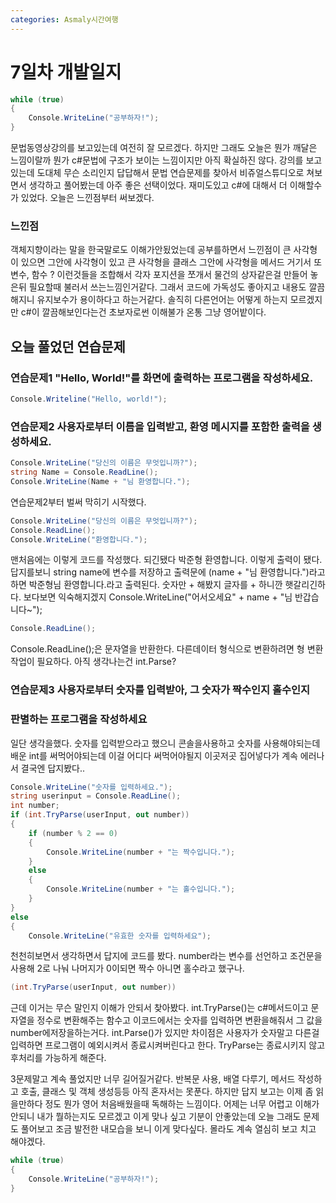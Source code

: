 ```yaml
---
categories: Asmaly시간여행
---
```

# 7일차 개발일지

```c#
while (true)
{
    Console.WriteLine("공부하자!");
}
```

문법동영상강의를 보고있는데 여전히 잘 모르겠다.
하지만 그래도 오늘은 뭔가 깨달은 느낌이랄까
뭔가 c#문법에 구조가 보이는 느낌이지만 아직 확실하진 않다.
강의를 보고있는데 도대체 무슨 소리인지 답답해서 
문법 연습문제를 찾아서 비쥬얼스튜디오로 쳐보면서 생각하고 
풀어봤는데 아주 좋은 선택이었다. 재미도있고 c#에 대해서 
더 이해할수가 있었다. 
오늘은 느낀점부터 써보겠다.

### 느낀점

객체지향이라는 말을 한국말로도 이해가안됬었는데 
공부를하면서 느낀점이 큰 사각형이 있으면 그안에 사각형이 있고
큰 사각형을 클래스 그안에 사각형을 메서드 거기서 또 변수, 함수 ? 이런것들을 조합해서
각자 포지션을 쪼개서 물건의 상자같은걸 만들어 놓은뒤 필요할때 불러서 쓰는느낌인거같다.
그래서 코드에 가독성도 좋아지고 내용도 깔끔해지니 유지보수가 용이하다고 하는거같다.
솔직히 다른언어는 어떻게 하는지 모르겠지만 c#이 깔끔해보인다는건 초보자로썬 이해불가
온통 그냥 영어밭이다.

## 오늘 풀었던 연습문제

### 연습문제1 "Hello, World!"를 화면에 출력하는 프로그램을 작성하세요.

```c#
Console.Writeline("Hello, world!");
```

### 연습문제2 사용자로부터 이름을 입력받고, 환영 메시지를 포함한 출력을 생성하세요.

```c#
Console.WriteLine("당신의 이름은 무엇입니까?");
string Name = Console.ReadLine();
Console.WriteLine(Name + "님 환영합니다.");
```

연습문제2부터 벌써 막히기 시작했다.
```c#
Console.WriteLine("당신의 이름은 무엇입니까?");
Console.ReadLine();
Console.WriteLine("환영합니다.");
```
맨처음에는 이렇게 코드를 작성했다. 되긴됐다
박준형
환영합니다. 이렇게 출력이 됐다. 답지를보니
string name에 변수를 저장하고 출력문에
(name + "님 환영합니다.")라고 하면 박준형님 환영합니다.라고 출력된다.
숫자만 + 해봤지 글자를 + 하니깐 햇갈리긴하다. 
보다보면 익숙해지겠지 
Console.WriteLine("어서오세요" + name + "님 반갑습니다~");
```c#
Console.ReadLine();
```
Console.ReadLine();은 문자열을 반환한다. 다른데이터 형식으로 변환하려면 
형 변환 작업이 필요하다. 아직 생각나는건 int.Parse?

### 연습문제3 사용자로부터 숫자를 입력받아, 그 숫자가 짝수인지 홀수인지 
###          판별하는 프로그램을 작성하세요

일단 생각을했다. 숫자를 입력받으라고 했으니 콘솔을사용하고
숫자를 사용해야되는데 배운 int를 써먹어야되는데 이걸 어디다 써먹어야될지
이곳저곳 집어넣다가 계속 에러나서 결국엔 답지봤다..
```c#
Console.WriteLine("숫자를 입력하세요.");
string userinput = Console.ReadLine();
int number;
if (int.TryParse(userInput, out number))
{
    if (number % 2 == 0)
    {
        Console.WriteLine(number + "는 짝수입니다.");
    }
    else
    {
        Console.WriteLine(number + "는 홀수입니다.");
    }
}
else
{
    Console.WriteLine("유효한 숫자를 입력하세요");
```
천천히보면서 생각하면서 답지에 코드를 봤다.
number라는 변수를 선언하고 조건문을 사용해
2로 나눠 나머지가 0이되면 짝수 아니면 홀수라고 했구나.
```c#
(int.TryParse(userInput, out number))
```
근데 이거는 무슨 말인지 이해가 안되서 찾아봤다.
int.TryParse()는 c#메서드이고 문자열을 정수로 변환해주는 함수고
이코드에서는 숫자를 입력하면 변환을해줘서 그 값을 number에저장을하는거다.
int.Parse()가 있지만 차이점은 사용자가 숫자말고 다른걸 입력하면
프로그램이 예외시켜서 종료시켜버린다고 한다.
TryParse는 종료시키지 않고 후처리를 가능하게 해준다.

3문제말고 계속 풀었지만 너무 길어질거같다.
반복문 사용, 배열 다루기, 메서드 작성하고 호출, 클래스 및 객체 생성등등
아직 혼자서는 못푼다. 하지만 답지 보고는 이제 좀 읽을만하다 정도
뭔가 영어 처음배웠을때 독해하는 느낌이다.
어제는 너무 어렵고 이해가 안되니 내가 뭘하는지도 모르겠고
이게 맞나 싶고 기분이 안좋았는데 오늘 그래도 
문제도 풀어보고 조금 발전한 내모습을 보니 
이게 맞다싶다. 몰라도 계속 열심히 보고 치고 해야겠다.
```c#
while (true)
{
    Console.WriteLine("공부하자!");
}
```
